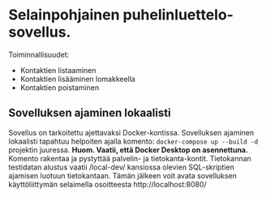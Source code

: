 # Selainpohjainen puhelinluettelo-sovellus. 
Toiminnallisuudet: 
- Kontaktien listaaminen
- Kontaktien lisääminen lomakkeella
- Kontaktien poistaminen

## Sovelluksen ajaminen lokaalisti
Sovellus on tarkoitettu ajettavaksi Docker-kontissa. Sovelluksen ajaminen lokaalisti tapahtuu helpoiten ajalla komento:
````docker-compose up --build -d```` projektin juuressa. **Huom. Vaatii, että Docker Desktop on asennettuna.**
Komento rakentaa ja pystyttää palvelin- ja tietokanta-kontit. Tietokannan testidatan alustus vaatii /local-dev/ kansiossa
olevien SQL-skriptien ajamisen luotuun tietokantaan. Tämän jälkeen voit avata sovelluksen käyttöliittymän selaimella
osoitteesta http://localhost:8080/